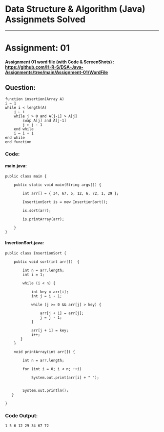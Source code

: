 # Data Structure & Algorithm (Java) Assignmets Solved
___
# Assignment: 01
#### Assignment 01 word file (with Code & ScreenShots) : https://github.com/H-R-S/DSA-Java-Assignments/tree/main/Assignment-01/WordFile
## Question:
```
function insertion(Array A)
i ← 1
while i < length(A)
    j ← i
    while j > 0 and A[j-1] > A[j]
        swap A[j] and A[j-1]
        j ← j - 1
    end while
    i ← i + 1
end while
end function

```
### Code:
#### main.java:
```
public class main {
	
	public static void main(String args[]) {
		
        int arr[] = { 34, 67, 5, 12, 6, 72, 1, 29 };
        
        InsertionSort is = new InsertionSort();
        
        is.sort(arr);
        
        is.printArray(arr); 
     
	}
}
```
#### InsertionSort.java:
```
public class InsertionSort {
	
	public void sort(int arr[])  {
		
        int n = arr.length;
        int i = 1; 
        
        while (i < n) {
        	
            int key = arr[i];
            int j = i - 1;
            
            while (j >= 0 && arr[j] > key) {
            	
                arr[j + 1] = arr[j];
                j = j - 1;     
            }
            
            arr[j + 1] = key;
            i++;   
       }  
    }
	
    void printArray(int arr[]) {
    	
        int n = arr.length;
        
        for (int i = 0; i < n; ++i)
        	
            System.out.print(arr[i] + " ");
        
   
        System.out.println();    
   }
    
}
```
### Code Output:
```
1 5 6 12 29 34 67 72 
```
